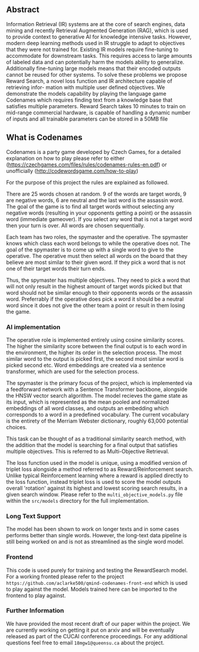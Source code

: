 ## Abstract

Information Retrieval (IR) systems are at the core of search engines, data mining and recently Retrieval Augmented Generation (RAG), which is used to provide context to generative AI for knowledge intensive tasks. However, modern deep learning methods used in IR struggle to adapt to objectives that they were not trained for. Existing IR models require fine-tuning to accommodate for downstream tasks. This requires access to large amounts of labeled data and can potentially harm the models ability to generalize. Additionally fine-tuning large models means that their encoded outputs cannot be reused for other systems. To solve these problems we propose Reward Search, a novel loss function and IR architecture capable of retrieving infor-
mation with multiple user defined objectives. We demonstrate the models capability by playing the language game Codenames which requires finding text from a knowledge base that satisfies multiple parameters. Reward Search takes 10 minutes to train on mid-range commercial hardware, is capable of handling a dynamic number of inputs and all trainable parameters can be stored in a 50MB file


## What is Codenames
Codenames is a party game developed by Czech Games, for a detailed explanation on how to play please refer to either (https://czechgames.com/files/rules/codenames-rules-en.pdf) or unofficially (http://codewordsgame.com/how-to-play)

For the purpose of this project the rules are explained as followed.

There are 25 words chosen at random. 9 of the words are target words, 9 are negative words, 6 are neutral and the last word is the assassin word. The goal of the game is to find all target words without selecting any negative words (resulting in your opponents getting a point) or the assassin word (immediate gameover). If you select any word that is not a target word then your turn is over.
All words are chosen sequentially. 

Each team has two roles, the spymaster and the operative. The spymaster knows which class each word belongs to while the operative does not. The goal of the spymaster is to come up with a single word to give to the operative. The operative must then select all words on the board that they believe are most similar to their given word.
If they pick a word that is not one of their target words their turn ends. 

Thus, the spymaster has multiple objectives. They need to pick a word that will not only result in the highest amount of target words picked but that word should not be similar enough to their opponents words or the assassin word. Preferrably if the operative does pick a word it should be a neutral word since it does not give the other team a point or result in them losing the game.

### AI implementation
The operative role is implemented entirely using cosine similarity scores. The higher the similarity score between the final output is to each word in the environment, the higher its order in the selection process. The most similar word to the output is picked first, the second most similar word is picked second etc. Word embeddings are created via a sentence transformer, which are used for the selection process.

The spymaster is the primary focus of the project, which is implemented via a feedforward network with a Sentence Transformer backbone, alongside the HNSW vector search algorithm. The model recieves the game state as its input, which is represented as the mean pooled and normalized embeddings of all word classes, and outputs an embedding which corresponds to a word in a predefined vocabulary. The current vocabulary is the entirety of the Merriam Webster dictionary, roughly 63,000 potential choices.
 
This task can be thought of as a traditional similarity search method, with the addition that the model is searching for a final output that satisfies multiple objectives. This is referred to as Multi-Objective Retrieval. 

The loss function used in the model is unique, using a modified version of triplet loss alongside a method referred to as Reward/Reinforcement search. Unlike typical Reinforcement learning where a reward is applied directly to the loss function, instead triplet loss is used to score the model outputs overall 'rotation' against its highest and lowest scoring search results, in a given search window.
Please refer to the `multi_objective_models.py` file  within the `src/models` directory for the full implementation. 

### Long Text Support
The model has been shown to work on longer texts and in some cases performs better than single words. However, the long-text data pipeline is still being worked on and is not as streamlined as the single word model. 

### Frontend
This code is used purely for training and testing the RewardSearch model. For a working fronted please refer to the project `https://github.com/aclarke500/qmind-codenames-front-end` which is used to play against the model. Models trained here can be imported to the frontend to play against.

### Further Information
We have provided the most recent draft of our paper within the project. We are currently working on getting it put on arxiv and will be eventually released as part of the CUCAI conference proceedings. For any additional questions feel free to email `18mgw1@queensu.ca` about the project. 


